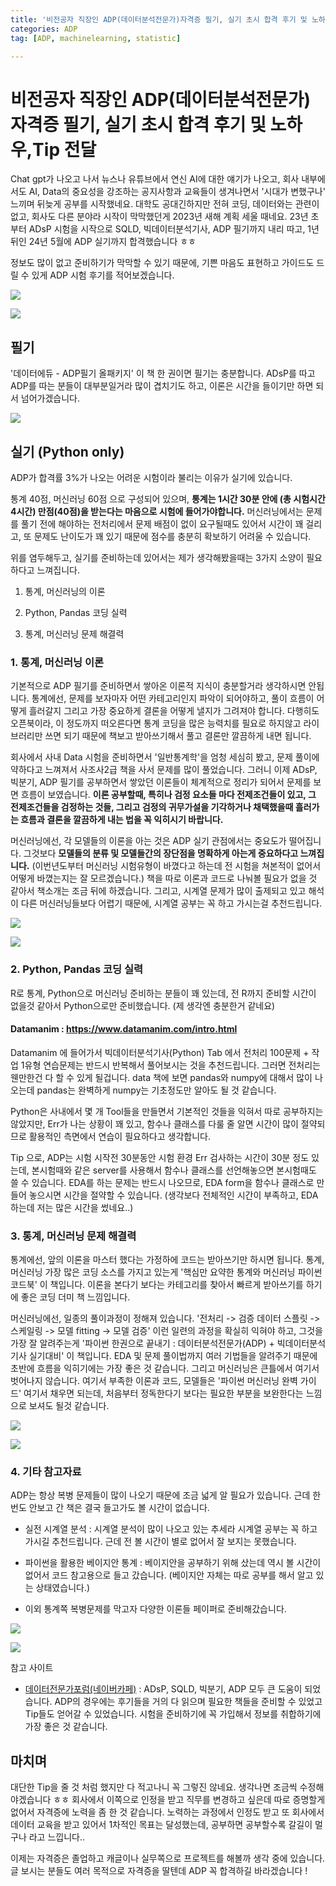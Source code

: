 ```yaml
---
title: '비전공자 직장인 ADP(데이터분석전문가)자격증 필기, 실기 초시 합격 후기 및 노하우,Tip 전달'
categories: ADP
tag: [ADP, machinelearning, statistic]

---
```


<head>
  <style>
    table.dataframe {
      white-space: normal;
      width: 100%;
      height: 240px;
      display: block;
      overflow: auto;
      font-family: Arial, sans-serif;
      font-size: 0.9rem;
      line-height: 20px;
      text-align: center;
      border: 0px !important;
    }

    table.dataframe th {
      text-align: center;
      font-weight: bold;
      padding: 8px;
    }

    table.dataframe td {
      text-align: center;
      padding: 8px;
    }

    table.dataframe tr:hover {
      background: #b8d1f3; 
    }

    .output_prompt {
      overflow: auto;
      font-size: 0.9rem;
      line-height: 1.45;
      border-radius: 0.3rem;
      -webkit-overflow-scrolling: touch;
      padding: 0.8rem;
      margin-top: 0;
      margin-bottom: 15px;
      font: 1rem Consolas, "Liberation Mono", Menlo, Courier, monospace;
      color: $code-text-color;
      border: solid 1px $border-color;
      border-radius: 0.3rem;
      word-break: normal;
      white-space: pre;
    }

  .dataframe tbody tr th:only-of-type {
      vertical-align: middle;
  }

  .dataframe tbody tr th {
      vertical-align: top;
  }

  .dataframe thead th {
      text-align: center !important;
      padding: 8px;
  }

  .page__content p {
      margin: 0 0 0px !important;
  }

  .page__content p > strong {
    font-size: 0.8rem !important;
  }

  </style>
</head>


# 비전공자 직장인 ADP(데이터분석전문가)자격증 필기, 실기 초시 합격 후기 및 노하우,Tip 전달


Chat gpt가 나오고 나서 뉴스나 유튜브에서 연신 AI에 대한 얘기가 나오고, 회사 내부에서도 AI, Data의 중요성을 강조하는 공지사항과 교육들이 생겨나면서 '시대가 변했구나' 느끼며 뒤늦게 공부를 시작했네요. 대학도 공대긴하지만 전혀 코딩, 데이터와는 관련이 없고, 회사도 다른 분야라 시작이 막막했던게 2023년 새해 계획 세울 때네요. 23년 초부터 ADsP 시험을 시작으로 SQLD, 빅데이터분석기사, ADP 필기까지 내리 따고, 1년 뒤인 24년 5월에 ADP 실기까지 합격했습니다 ㅎㅎ



정보도 많이 없고 준비하기가 막막할 수 있기 때문에, 기쁜 마음도 표현하고 가이드도 드릴 수 있게 ADP 시험 후기를 적어보겠습니다.


![](/images/adp_pass1.PNG)<!-- -->

![](/images/adp_pass2.PNG)<!-- -->


## 필기


'데이터에듀 - ADP필기 올패키지' 이 책 한 권이면 필기는 충분합니다. ADsP를 따고 ADP를 따는 분들이 대부분일거라 많이 겹치기도 하고, 이론은 시간을 들이기만 하면 되서 넘어가겠습니다.


![](/images/adptest1.png)<!-- -->



## 실기 (Python only)

ADP가 합격률 3%가 나오는 어려운 시험이라 불리는 이유가 실기에 있습니다.  

통계 40점, 머신러닝 60점 으로 구성되어 있으며, __통계는 1시간 30분 안에 (총 시험시간 4시간) 만점(40점)을 받는다는 마음으로 시험에 들어가야합니다.__ 머신러닝에서는 문제를 풀기 전에 해야하는 전처리에서 문제 배점이 없이 요구될때도 있어서 시간이 꽤 걸리고, 또 문제도 난이도가 꽤 있기 때문에 점수를 충분히 확보하기 어려울 수 있습니다.



위를 염두해두고, 실기를 준비하는데 있어서는 제가 생각해봤을때는 3가지 소양이 필요하다고 느껴집니다.  

1. 통계, 머신러닝의 이론  

2. Python, Pandas 코딩 실력  

3. 통계, 머신러닝 문제 해결력      


### 1. 통계, 머신러닝 이론


기본적으로 ADP 필기를 준비하면서 쌓아온 이론적 지식이 충분할거라 생각하시면 안됩니다. 통계에선, 문제를 보자마자 어떤 카테고리인지 파악이 되어야하고, 풀이 흐름이 어떻게 흘러갈지 그리고 가장 중요하게 결론을 어떻게 낼지가 그려져야 합니다. 다행히도 오픈북이라, 이 정도까지 떠오른다면 통계 코딩을 많은 능력치를 필요로 하지않고 라이브러리만 쓰면 되기 때문에 책보고 받아쓰기해서 풀고 결론만 깔끔하게 내면 됩니다.  

회사에서 사내 Data 시험을 준비하면서 '일반통계학'을 엄청 세심히 봤고, 문제 풀이에 약하다고 느껴져서 사조사2급 책을 사서 문제를 많이 풀었습니다. 그러니 이제 ADsP, 빅분기, ADP 필기를 공부하면서 쌓았던 이론들이 체계적으로 정리가 되어서 문제를 보면 흐름이 보였습니다. __이론 공부할때, 특히나 검정 요소들 마다 전제조건들이 있고, 그 전제조건들을 검정하는 것들, 그리고 검정의 귀무가설을 기각하거나 채택했을때 흘러가는 흐름과 결론을 깔끔하게 내는 법을 꼭 익히시기 바랍니다.__  



머신러닝에선, 각 모델들의 이론을 아는 것은 ADP 실기 관점에서는 중요도가 떨어집니다. 그것보다 __모델들의 분류 및 모델들간의 장단점을 명확하게 아는게 중요하다고 느껴집니다.__ (이번년도부터 머신러닝 시험유형이 바꼈다고 하는데 전 시험을 쳐본적이 없어서 어떻게 바꼈는지는 잘 모르겠습니다.) 책을 따로 이론과 코드로 나눠볼 필요가 없을 것 같아서 책소개는 조금 뒤에 하겠습니다. 그리고, 시계열 문제가 많이 출제되고 있고 해석이 다른 머신러닝들보다 어렵기 때문에, 시계열 공부는 꼭 하고 가시는걸 추천드립니다.


![](/images/statistic.png)<!-- -->


![](/images/sajo.png)<!-- -->


### 2. Python, Pandas 코딩 실력


R로 통계, Python으로 머신러닝 준비하는 분들이 꽤 있는데, 전 R까지 준비할 시간이 없을것 같아서 Python으로만 준비했습니다. (제 생각엔 충분한거 같네요)  



#### Datamanim : https://www.datamanim.com/intro.html  

Datamanim 에 들어가서 빅데이터분석기사(Python) Tab 에서 전처리 100문제 + 작업 1유형 연습문제는 반드시 반복해서 풀어보시는 것을 추천드립니다. 그러면 전처리는 웬만한건 다 할 수 있게 될겁니다. data 책에 보면 pandas와 numpy에 대해서 많이 나오는데 pandas는 완벽하게 numpy는 기초정도만 알아도 될 것 같습니다.



Python은 사내에서 몇 개 Tool들을 만들면서 기본적인 것들을 익혀서 따로 공부하지는 않았지만, Err가 나는 상황이 꽤 있고, 함수나 클래스를 다룰 줄 알면 시간이 많이 절약되므로 활용적인 측면에서 연습이 필요하다고 생각합니다.



Tip 으로, ADP는 시험 시작전 30분동안 시험 환경 Err 검사하는 시간이 30분 정도 있는데, 본시험때와 같은 server를 사용해서 함수나 클래스를 선언해놓으면 본시험때도 쓸 수 있습니다. EDA를 하는 문제는 반드시 나오므로, EDA form을 함수나 클래스로 만들어 놓으시면 시간을 절약할 수 있습니다. (생각보다 전체적인 시간이 부족하고, EDA 하는데 저는 많은 시간을 썼네요..)


### 3. 통계, 머신러닝 문제 해결력



통계에선, 앞의 이론을 마스터 했다는 가정하에 코드는 받아쓰기만 하시면 됩니다. 통계, 머신러닝 가장 많은 코딩 소스를 가지고 있는게 '핵심만 요약한 통계와 머신러닝 파이썬 코드북' 이 책입니다. 이론을 본다기 보다는 카테고리를 찾아서 빠르게 받아쓰기를 하기에 좋은 코딩 더미 책 느낌입니다.   



머신러닝에선, 일종의 풀이과정이 정해져 있습니다. '전처리 -> 검증 데이터 스플릿 -> 스케일링 -> 모델 fitting -> 모델 검증' 이런 일련의 과정을 확실히 익혀야 하고, 그것을 가장 잘 알려주는게 '파이썬 한권으로 끝내기 : 데이터분석전문가(ADP) + 빅데이터분석기사 실기대비' 이 책입니다. EDA 및 문제 풀이법까지 여러 기법들을 알려주기 때문에 초반에 흐름을 익히기에는 가장 좋은 것 같습니다. 그리고 머신러닝은 큰틀에서 여기서 벗어나지 않습니다. 여기서 부족한 이론과 코드, 모델들은 '파이썬 머신러닝 완벽 가이드' 여기서 채우면 되는데, 처음부터 정독한다기 보다는 필요한 부분을 보완한다는 느낌으로 보셔도 될것 같습니다.


![](/images/python1book.png)<!-- -->

![](/images/python_guide.png)<!-- -->

### 4. 기타 참고자료


ADP는 항상 복병 문제들이 많이 나오기 때문에 조금 넓게 알 필요가 있습니다. 근데 한번도 안보고 간 책은 결국 들고가도 볼 시간이 없습니다.



- 실전 시계열 분석 : 시계열 분석이 많이 나오고 있는 추세라 시계열 공부는 꼭 하고 가시길 추천드립니다. 근데 전 볼 시간이 별로 없어서 잘 보지는 못했습니다.

- 파이썬을 활용한 베이지안 통계 : 베이지안을 공부하기 위해 샀는데 역시 볼 시간이 없어서 코드 참고용으로 들고 갔습니다. (베이지안 자체는 따로 공부를 해서 알고 있는 상태였습니다.)

- 이외 통계쪽 복병문제를 막고자 다양한 이론들 페이퍼로 준비해갔습니다.


![](/images/time_series.png)<!-- -->

![](/images/basian.png)<!-- -->

참고 사이트

- [데이터전문가포럼(네이버카페)](https://cafe.naver.com/sqlpd?iframe_url_utf8=%2FArticleRead.nhn%3FreferrerAllArticles%3Dfalse%26menuid%3D8%26page%3D1%26boardtype%3DL%26clubid%3D21771779%26articleid%3D19570) : ADsP, SQLD, 빅분기, ADP 모두 큰 도움이 되었습니다. ADP의 경우에는 후기들을 거의 다 읽으며 필요한 책들을 준비할 수 있었고 Tip들도 얻어갈 수 있었습니다. 시험을 준비하기에 꼭 가입해서 정보를 취합하기에 가장 좋은 것 같습니다.





## 마치며


대단한 Tip을 줄 것 처럼 했지만 다 적고나니 꼭 그렇진 않네요. 생각나면 조금씩 수정해야겠습니다 ㅎㅎ 회사에서 이쪽으로 인정을 받고 직무를 변경하고 싶은데 따로 증명할게 없어서 자격증에 노력을 좀 한 것 같습니다. 노력하는 과정에서 인정도 받고 또 회사에서 데이터 교육을 받고 있어서 1차적인 목표는 달성했는데, 공부하면 공부할수록 갈길이 멀구나 라고 느낍니다..   

이제는 자격증은 졸업하고 캐글이나 실무쪽으로 프로젝트를 해볼까 생각 중에 있습니다. 글 보시는 분들도 여러 목적으로 자격증을 딸텐데 ADP 꼭 합격하길 바라겠습니다 !

